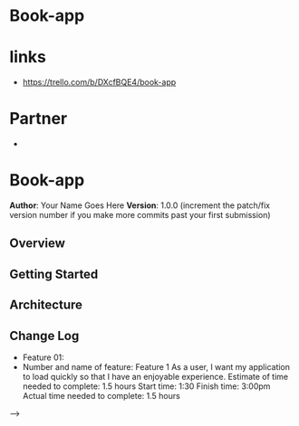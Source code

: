 # Book-app

# links
- https://trello.com/b/DXcfBQE4/book-app

# Partner
- 
# Book-app

**Author**: Your Name Goes Here
**Version**: 1.0.0 (increment the patch/fix version number if you make more commits past your first submission)

## Overview
<!-- Provide a high level overview of what this application is and why you are building it, beyond the fact that it's an assignment for a Code 301 class. (i.e. What's your problem domain?) -->

## Getting Started
<!-- What are the steps that a user must take in order to build this app on their own machine and get it running? -->

## Architecture
<!-- Provide a detailed description of the application design. What technologies (languages, libraries, etc) you're using, and any other relevant design information. -->

## Change Log
- Feature 01:
 - Number and name of feature: Feature 1  As a user, I want my application to load quickly so that I have an enjoyable experience.
  Estimate of time needed to complete: 1.5 hours
  Start time: 1:30
  Finish time: 3:00pm
  Actual time needed to complete: 1.5 hours
<!-- Use this area to document the iterative changes made to your application as each feature is successfully implemented. Use time stamps. Here's an examples:

0-01-2001 4:59pm - Application now has a fully-functional express server, with GET and POST routes for the book resource.

## Credits and Collaborations
<!-- Give credit (and a link) to other people or resources that helped you build this application. -->
-->